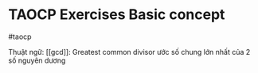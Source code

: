 # TAOCP Exercises Basic concept
#taocp 

Thuật ngữ: 
[[gcd]]: Greatest common divisor ước số chung lớn nhất của 2 số nguyên dương